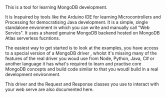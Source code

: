 This is a tool for learning MongoDB development.

It is Inspuired by tools like the Arduino IDE for learning Microcontrollers and Processing for democratising Java development. It is a simple, single standalone envonment in which you can write and manually call  "Web Servics". It uses a shared genuine MongoDB backend hosted on MongoDB Atlas serverless fucntions.

The easiest way to get started is to look at the examples, you have access to a special version of a MongoDB driver , wholst it's missing many of the features of the real driver you woud use from Node, Python, Java, C# or another language it has what's required to learn and practise core MongoDB concepts and build code similar to that you woudl build in a real development environment.

This driver and the Request and Response classes you use to interact with your web serve are also documented here.